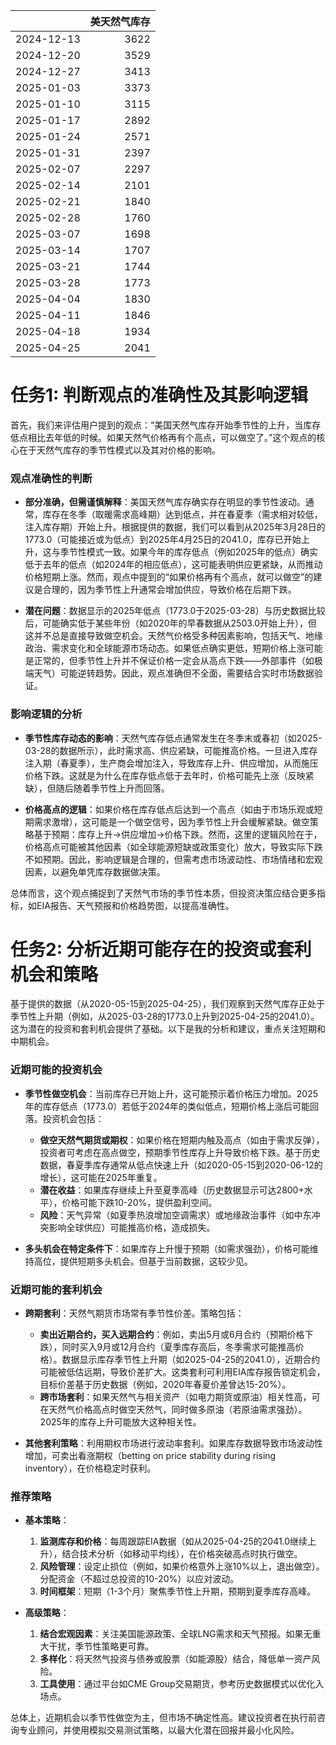 |            |   美天然气库存 |
|:-----------|---------------:|
| 2024-12-13 |           3622 |
| 2024-12-20 |           3529 |
| 2024-12-27 |           3413 |
| 2025-01-03 |           3373 |
| 2025-01-10 |           3115 |
| 2025-01-17 |           2892 |
| 2025-01-24 |           2571 |
| 2025-01-31 |           2397 |
| 2025-02-07 |           2297 |
| 2025-02-14 |           2101 |
| 2025-02-21 |           1840 |
| 2025-02-28 |           1760 |
| 2025-03-07 |           1698 |
| 2025-03-14 |           1707 |
| 2025-03-21 |           1744 |
| 2025-03-28 |           1773 |
| 2025-04-04 |           1830 |
| 2025-04-11 |           1846 |
| 2025-04-18 |           1934 |
| 2025-04-25 |           2041 |

# 任务1: 判断观点的准确性及其影响逻辑

首先，我们来评估用户提到的观点：“美国天然气库存开始季节性的上升，当库存低点相比去年低的时候。如果天然气价格再有个高点，可以做空了。”这个观点的核心在于天然气库存的季节性模式以及其对价格的影响。

### 观点准确性的判断
- **部分准确，但需谨慎解释**：美国天然气库存确实存在明显的季节性波动。通常，库存在冬季（取暖需求高峰期）达到低点，并在春夏季（需求相对较低，注入库存期）开始上升。根据提供的数据，我们可以看到从2025年3月28日的1773.0（可能接近或为低点）到2025年4月25日的2041.0，库存已开始上升，这与季节性模式一致。如果今年的库存低点（例如2025年的低点）确实低于去年的低点（如2024年的相应低点），这可能表明供应更紧缺，从而推动价格短期上涨。然而，观点中提到的“如果价格再有个高点，就可以做空”的建议是合理的，因为季节性上升通常会增加供应，导致价格在后期下跌。
  
- **潜在问题**：数据显示的2025年低点（1773.0于2025-03-28）与历史数据比较后，可能确实低于某些年份（如2020年的早春数据从2503.0开始上升），但这并不总是直接导致做空机会。天然气价格受多种因素影响，包括天气、地缘政治、需求变化和全球能源市场动态。如果低点确实更低，短期价格上涨可能是正常的，但季节性上升并不保证价格一定会从高点下跌——外部事件（如极端天气）可能逆转趋势。因此，观点准确但不全面，需要结合实时市场数据验证。

### 影响逻辑的分析
- **季节性库存动态的影响**：天然气库存低点通常发生在冬季末或春初（如2025-03-28的数据所示），此时需求高、供应紧缺，可能推高价格。一旦进入库存注入期（春夏季），生产商会增加注入，导致库存上升、供应增加，从而施压价格下跌。这就是为什么在库存低点低于去年时，价格可能先上涨（反映紧缺），但随后随着季节性上升而回落。
  
- **价格高点的逻辑**：如果价格在库存低点后达到一个高点（如由于市场乐观或短期需求激增），这可能是一个做空信号，因为季节性上升会缓解紧缺。做空策略基于预期：库存上升→供应增加→价格下跌。然而，这里的逻辑风险在于，价格高点可能被其他因素（如全球能源短缺或政策变化）放大，导致实际下跌不如预期。因此，影响逻辑是合理的，但需考虑市场波动性、市场情绪和宏观因素，以避免单凭库存数据做决策。

总体而言，这个观点捕捉到了天然气市场的季节性本质，但投资决策应结合更多指标，如EIA报告、天气预报和价格趋势图，以提高准确性。

# 任务2: 分析近期可能存在的投资或套利机会和策略

基于提供的数据（从2020-05-15到2025-04-25），我们观察到天然气库存正处于季节性上升期（例如，从2025-03-28的1773.0上升到2025-04-25的2041.0）。这为潜在的投资和套利机会提供了基础。以下是我的分析和建议，重点关注短期和中期机会。

### 近期可能的投资机会
- **季节性做空机会**：当前库存已开始上升，这可能预示着价格压力增加。2025年的库存低点（1773.0）若低于2024年的类似低点，短期价格上涨后可能回落。投资机会包括：
  - **做空天然气期货或期权**：如果价格在短期内触及高点（如由于需求反弹），投资者可考虑在高点做空，预期季节性库存上升导致价格下跌。基于历史数据，春夏季库存通常从低点快速上升（如2020-05-15到2020-06-12的增长），这可能在2025年重复。
  - **潜在收益**：如果库存继续上升至夏季高峰（历史数据显示可达2800+水平），价格可能下跌10-20%，提供盈利空间。
  - **风险**：天气异常（如夏季热浪增加空调需求）或地缘政治事件（如中东冲突影响全球供应）可能推高价格，造成损失。

- **多头机会在特定条件下**：如果库存上升慢于预期（如需求强劲），价格可能维持高位，提供短期多头机会。但基于当前数据，这较少见。

### 近期可能的套利机会
- **跨期套利**：天然气期货市场常有季节性价差。策略包括：
  - **卖出近期合约，买入远期合约**：例如，卖出5月或6月合约（预期价格下跌），同时买入9月或12月合约（夏季库存高后，冬季需求可能推高价格）。数据显示库存季节性上升期（如2025-04-25的2041.0），近期合约可能被低估远期，导致价差扩大。这类套利可利用EIA库存报告锁定机会，目标价差基于历史数据（例如，2020年春夏价差曾达15-20%）。
  - **跨市场套利**：如果天然气与相关资产（如电力期货或原油）相关性高，可在天然气价格高点时做空天然气，同时做多原油（若原油需求强劲）。2025年的库存上升可能放大这种相关性。

- **其他套利策略**：利用期权市场进行波动率套利。如果库存数据导致市场波动性增加，可卖出看涨期权（betting on price stability during rising inventory），在价格稳定时获利。

### 推荐策略
- **基本策略**：
  1. **监测库存和价格**：每周跟踪EIA数据（如从2025-04-25的2041.0继续上升），结合技术分析（如移动平均线），在价格突破高点时执行做空。
  2. **风险管理**：设定止损位（例如，如果价格意外上涨10%以上，退出做空）。分配资金（不超过总投资的10-20%）以应对波动。
  3. **时间框架**：短期（1-3个月）聚焦季节性上升期，预期到夏季库存高峰。

- **高级策略**：
  1. **结合宏观因素**：关注美国能源政策、全球LNG需求和天气预报。如果无重大干扰，季节性策略更可靠。
  2. **多样化**：将天然气投资与债券或股票（如能源股）结合，降低单一资产风险。
  3. **工具使用**：通过平台如CME Group交易期货，参考历史数据模式以优化入场点。

总体上，近期机会以季节性做空为主，但市场不确定性高。建议投资者在执行前咨询专业顾问，并使用模拟交易测试策略，以最大化潜在回报并最小化风险。